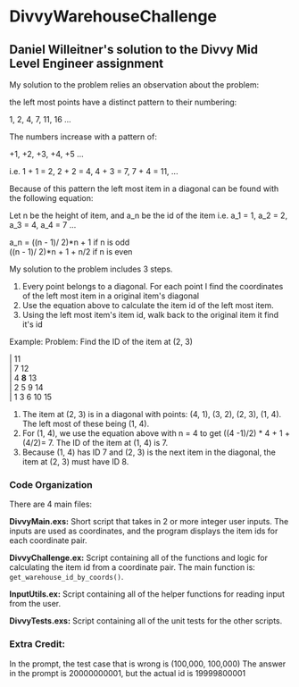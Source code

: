 # DivvyWarehouseChallenge

## Daniel Willeitner's solution to the Divvy Mid Level Engineer assignment

My solution to the problem relies an observation about the problem:

the left most points have a distinct pattern to their numbering:

1, 2, 4, 7, 11, 16 ... 

The numbers increase with a pattern of:

 +1, +2, +3, +4, +5 ...
 
i.e. 1 + 1 = 2, 2 + 2 = 4, 4 + 3 = 7, 7 + 4 = 11, ...
 
Because of this pattern the left most item in a diagonal can be found with the following equation:

Let n be the height of item, and a_n be the id of the item i.e. a_1 = 1, a_2 = 2, a_3 = 4, a_4 = 7 ...

a_n = ((n - 1)/ 2)*n + 1          if n is odd <br> 
      ((n - 1)/ 2)*n + 1 + n/2    if n is even
      
      
My solution to the problem includes 3 steps.

1. Every point belongs to a diagonal. For each point I find the coordinates of the left most item in a original item's diagonal
2. Use the equation above to calculate the item id of the left most item.
3. Using the left most item's item id, walk back to the original item it find it's id

Example:
    Problem: Find the ID of the item at (2, 3)
    
| 11<br>
| 7 12<br>
| 4 **8** 13<br>
| 2 5 9 14<br>
| 1 3 6 10 15<br>
    
   1. The item at (2, 3) is in a diagonal with points: (4, 1), (3, 2), (2, 3), (1, 4). The left most of these being (1, 4).
   2. For (1, 4), we use the equation above with n = 4 to get ((4 -1)/2) * 4 + 1 + (4/2)= 7. The ID of the item at (1, 4) is 7.
   3. Because (1, 4) has ID 7 and (2, 3) is the next item in the diagonal, the item at (2, 3) must have ID 8.
    
### Code Organization

There are 4 main files:

**DivvyMain.exs:** Short script that takes in 2 or more integer user inputs. The inputs are 
used as coordinates, and the program displays the item ids for each coordinate pair.

**DivvyChallenge.ex:** Script containing all of the functions and logic for calculating
the item id from a coordinate pair. The main function is: `get_warehouse_id_by_coords()`.
    
**InputUtils.ex:** Script containing all of the helper functions for reading input from the user.

**DivvyTests.exs:** Script containing all of the unit tests for the other scripts.    
    
### Extra Credit:
In the prompt, the test case that is wrong is (100,000, 100,000)
The answer in the prompt is 20000000001, but the actual id is 19999800001
